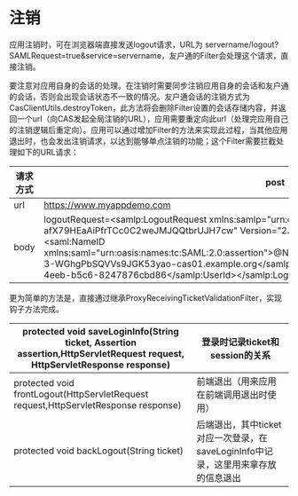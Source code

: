 # 注销

应用注销时，可在浏览器端直接发送logout请求，URL为 servername/logout?SAMLRequest=true&service=servername，友户通的Filter会处理这个请求，直接注销。  

要注意对应用自身的会话的处理。在注销时需要同步注销应用自身的会话和友户通的会话，否则会出现会话状态不一致的情况。友户通会话的注销方式为CasClientUtils.destroyToken，此方法将会删除Filter设置的会话存储内容，并返回一个url（向CAS发起全局注销的URL），应用需要重定向此url（处理完应用自己的注销逻辑后重定向）。应用可以通过增加Filter的方法来实现此过程，当其他应用退出时，也会发出注销请求，以达到能够单点注销的功能；这个Filter需要拦截处理如下的URL请求： 

| 请求方式 | post |
| -- | -- |
| url |https://www.myappdemo.com |
| body | logoutRequest=<samlp:LogoutRequest xmlns:samlp="urn:oasis:names:tc:SAML:2.0:protocol" ID="LR-3-afX79HEaAiPfrTCc0C2weJMJQQtbrUJH7cw" Version="2.0" IssueInstant="2017-03-23T15:01:47Z"><saml:NameID xmlns:saml="urn:oasis:names:tc:SAML:2.0:assertion">@NOT_USED@</saml:NameID><samlp:SessionIndex>ST-3-WGhgPbSQVVs9JGK53yao-cas01.example.org</samlp:SessionIndex><samlp:UserId>e765d88c-a01b-4eeb-b5c6-8247876cbd86</samlp:UserId></samlp:LogoutRequest> |

更为简单的方法是，直接通过继承ProxyReceivingTicketValidationFilter，实现钩子方法完成。

| protected void saveLoginInfo(String ticket, Assertion assertion,HttpServletRequest request, HttpServletResponse response) | 登录时记录ticket和session的关系 |
| -- | -- |
| protected void frontLogout(HttpServletRequest request,HttpServletResponse response) | 前端退出（用来应用在前端调用退出时使用） |
|protected void backLogout(String ticket)| 后端退出，其中ticket对应一次登录，在saveLoginInfo中记录，这里用来拿存放的信息退出|



